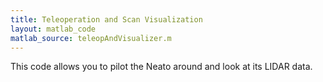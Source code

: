 ```yaml
---
title: Teleoperation and Scan Visualization
layout: matlab_code
matlab_source: teleopAndVisualizer.m
---
```

This code allows you to pilot the Neato around and look at its LIDAR data.
